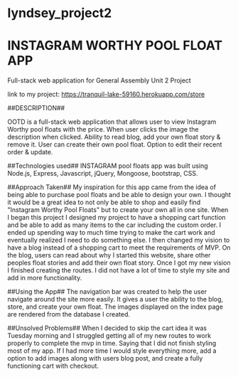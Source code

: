 # lyndsey_project2
# INSTAGRAM WORTHY POOL FLOAT APP
Full-stack web application for General Assembly Unit 2 Project

link to my project:
https://tranquil-lake-59160.herokuapp.com/store

##DESCRIPTION##

OOTD is a full-stack web application that allows user to view Instagram Worthy pool floats with the price. When user clicks the image the description when clicked. Ability to read blog, add your own float story & remove it. User can create their own pool float. Option to edit their recent order & update.

##Technologies used##
INSTAGRAM pool floats app was built using Node.js, Express, Javascript, jQuery, Mongoose, bootstrap, CSS.

##Approach Taken##
My inspiration for this app came from the idea of being able to purchase pool floats and be able to design your own. I thought it would be a great idea to not only be able to shop and easily find "Instagram Worthy Pool Floats" but to create your own all in one site. When I began this project I designed my project to have a shopping cart function and be able to add as many items to the car including the custom order. I ended up spending way to much time trying to make the cart work and eventually realized I need to do something else. I then changed my vision to have a blog instead of a shopping cart to meet the requirements of MVP. On the blog, users can read about why I started this website, share other peoples float stories and add their own float story.
Once I got my new vision I finished creating the routes. I did not have a lot of time to style my site and add in more functionality.

##Using the App##
The navigation bar was created to help the user navigate around the site more easily. It gives a user the ability to the blog, store, and create your own float. The images displayed on the index page are rendered from the database I created.

##Unsolved Problems##
When I decided to skip the cart idea it was Tuesday morning and I struggled getting all of my new routes to work properly to complete the mvp in time. Saying that I did not finish styling most of my app. If I had more time I would style everything more, add a option to add images along with users blog post, and create a fully functioning cart with checkout.      
